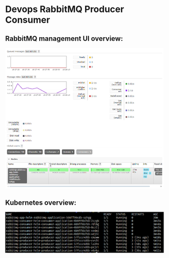 # Devops RabbitMQ Producer Consumer

## RabbitMQ management UI overview:

![RabbitMQ-UI](./assets/rabbitMQ-managment-ui.png)

## Kubernetes overview:

![Kubernetes-overview](./assets/pods.png)
